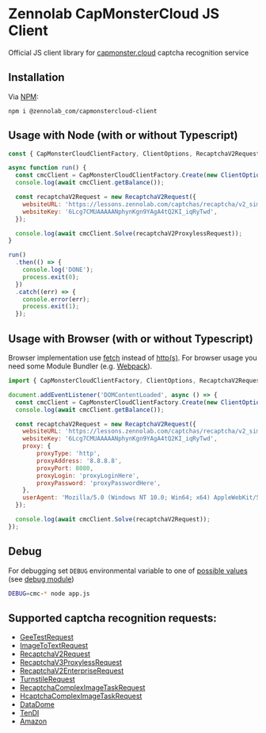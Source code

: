 # Zennolab CapMonsterCloud JS Client

Official JS client library for [capmonster.cloud](https://capmonster.cloud/) captcha recognition service

## Installation

Via [NPM](https://www.npmjs.com/package/@zennolab_com/capmonstercloud-client):

    npm i @zennolab_com/capmonstercloud-client

## Usage with Node (with or without Typescript)

```javascript
const { CapMonsterCloudClientFactory, ClientOptions, RecaptchaV2Request } = require('@zennolab_com/capmonstercloud-client');

async function run() {
  const cmcClient = CapMonsterCloudClientFactory.Create(new ClientOptions({ clientKey: '<your capmonster.cloud API key>' }));
  console.log(await cmcClient.getBalance());

  const recaptchaV2Request = new RecaptchaV2Request({
    websiteURL: 'https://lessons.zennolab.com/captchas/recaptcha/v2_simple.php?level=high',
    websiteKey: '6Lcg7CMUAAAAANphynKgn9YAgA4tQ2KI_iqRyTwd',
  });

  console.log(await cmcClient.Solve(recaptchaV2ProxylessRequest));
}

run()
  .then(() => {
    console.log('DONE');
    process.exit(0);
  })
  .catch((err) => {
    console.error(err);
    process.exit(1);
  });
```

## Usage with Browser (with or without Typescript)

Browser implementation use [fetch](https://caniuse.com/fetch) instead of [http(s)](https://nodejs.org/api/http.html).
For browser usage you need some Module Bundler (e.g. [Webpack](https://webpack.js.org/)).

```javascript
import { CapMonsterCloudClientFactory, ClientOptions, RecaptchaV2Request } from '@zennolab_com/capmonstercloud-client';

document.addEventListener('DOMContentLoaded', async () => {
  const cmcClient = CapMonsterCloudClientFactory.Create(new ClientOptions({ clientKey: '<your capmonster.cloud API key>' }));
  console.log(await cmcClient.getBalance());

  const recaptchaV2Request = new RecaptchaV2Request({
    websiteURL: 'https://lessons.zennolab.com/captchas/recaptcha/v2_simple.php?level=high',
    websiteKey: '6Lcg7CMUAAAAANphynKgn9YAgA4tQ2KI_iqRyTwd',
    proxy: {
        proxyType: 'http',
        proxyAddress: '8.8.8.8',
        proxyPort: 8080,
        proxyLogin: 'proxyLoginHere',
        proxyPassword: 'proxyPasswordHere',
    },
    userAgent: 'Mozilla/5.0 (Windows NT 10.0; Win64; x64) AppleWebKit/537.36 (KHTML, like Gecko) Chrome/81.0.4044.132 Safari/537.36',
  });

  console.log(await cmcClient.Solve(recaptchaV2Request));
});
```

## Debug

For debugging set `DEBUG` environmental variable to one of [possible values](/src/Logger.ts) (see [debug module](https://www.npmjs.com/package/debug))

```bash
DEBUG=cmc-* node app.js
```

## Supported captcha recognition requests:

- [GeeTestRequest](https://zenno.link/doc-geetest-proxy-en)
- [ImageToTextRequest](https://zenno.link/doc-ImageToTextTask-en)
- [RecaptchaV2Request](https://zenno.link/doc-recaptcha2-proxy-en)
- [RecaptchaV3ProxylessRequest](https://zenno.link/doc-recaptcha3-en)
- [RecaptchaV2EnterpriseRequest](https://zenno.link/doc-recaptcha2e-proxy-en)
- [TurnstileRequest](https://zenno.link/doc-turnstile-proxy-en)
- [RecaptchaComplexImageTaskRequest](https://zenno.link/doc-complextask-rc-en)
- [HcaptchaComplexImageTaskRequest](https://zenno.link/doc-complextask-hc-en)
- [DataDome](https://zenno.link/doc-datadome-en)
- [TenDI](https://zenno.link/doc-tendi-en)
- [Amazon](https://zenno.link/doc-amazon-en)
